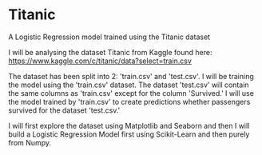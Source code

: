 # Titanic
A Logistic Regression model trained using the Titanic dataset

I will be analysing the dataset Titanic from Kaggle found here: https://www.kaggle.com/c/titanic/data?select=train.csv

The dataset has been split into 2: 'train.csv' and 'test.csv'. I will be training the model using the 'train.csv' dataset. The dataset 'test.csv' will contain the same columns as 'train.csv' except for the column 'Survived.' I will use the model trained by 'train.csv' to create predictions whether passengers survived for the dataset 'test.csv.'

I will first explore the dataset using Matplotlib and Seaborn and then I will build a Logistic Regression Model first using Scikit-Learn and then purely from Numpy.
